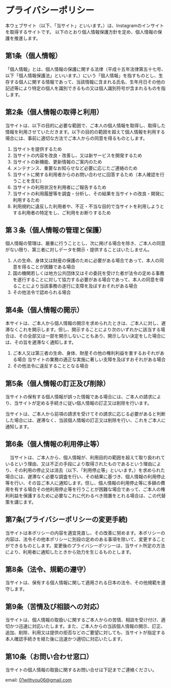 # プライバシーポリシー

本ウェブサイト（以下、「当サイト」といいます。）は、Instagramのインサイトを取得するサイトです。
以下のとおり個人情報保護方針を定め、個人情報の保護を推進します。

## 第1条（個人情報）
「個人情報」とは、個人情報の保護に関する法律（平成十五年法律第五十七号、以下「個人情報保護法」といいます。）にいう「個人情報」を指すものとし、生存する個人に関する情報であって、当該情報に含まれる氏名、生年月日その他の記述等により特定の個人を識別できるもの又は個人識別符号が含まれるものを指します。

## 第2条（個人情報の取得と利用）
当サイトは、以下の目的に必要な範囲で、ご本人の個⼈情報を取得し、取得した情報を利用させていただきます。以下の⽬的の範囲を超えて個⼈情報を利⽤する場合には、事前に適切な⽅法でご本人からの同意を得るものとします。

1. 当サイトを提供するため
2. 当サイトの内容を改良・改善し、又は新サービスを開発するため
3. 当サイトの新機能、更新情報のご案内のため
4. メンテナンス、重要なお知らせなど必要に応じたご連絡のため
5. 当サイトに関する利用者からのお問い合わせに回答するため（本人確認を行うことを含む）
6. 当サイトの利用状況を利用者にご報告するため
7. 当サイトの利用履歴等を調査・分析し、その結果を当サイトの改良・開発に利用するため
8. 利用規約に違反した利用者や、不正・不当な目的で当サイトを利用しようとする利用者の特定をし、ご利用をお断りするため

## 第３条（個人情報の管理と保護）
個人情報の管理は、厳重に行うこととし、次に掲げる場合を除き、ご本人の同意がない限り、第三者に対しデータを開示・提供することはいたしません。

1. 人の生命、身体又は財産の保護のために必要がある場合であって、本人の同意を得ることが困難である場合
2. 国の機関若しくは地方公共団体又はその委託を受けた者が法令の定める事務を遂行することに対して協力する必要がある場合であって、本人の同意を得ることにより当該事務の遂行に支障を及ぼすおそれがある場合
3. その他法令で認められる場合

## 第4条（個人情報の開示）
本サイトは、ご本人から個人情報の開示を求められたときは、ご本人に対し、遅滞なくこれを開示します。但し、開示することにより次のいずれかに該当する場合は、その全部又は一部を開示しないこともあり、開示しない決定をした場合には、その旨を遅滞なく通知します。

1. ご本人又は第三者の生命、身体、財産その他の権利利益を害するおそれがある場合
当サイトの業務の適正な実施に著しい支障を及ぼすおそれがある場合
2. その他法令に違反することとなる場合

## 第5条（個人情報の訂正及び削除）
当サイトの保有する個人情報が誤った情報である場合には、ご本人の請求により、当サイトが定める手続きに従い個人情報の訂正又は削除を行います。

当サイトは、ご本人から前項の請求を受けてその請求に応じる必要があると判断した場合には、遅滞なく、当該個人情報の訂正又は削除を行い、これをご本人に通知します。


## 第6条（個人情報の利用停止等）
　当サイトは、ご本人から、個人情報が、利用目的の範囲を超えて取り扱われているという理由、又は不正の手段により取得されたものであるという理由により、その利用の停止又は消去（以下、「利用停止等」といいます。）を求められた場合には、遅滞なく必要な調査を行い、その結果に基づき、個人情報の利用停止等を行い、その旨ご本人に通知します。但し、個人情報の利用停止等に多額の費用を有する場合その他利用停止等を行うことが困難な場合であって、ご本人の権利利益を保護するために必要なこれに代わるべき措置をとれる場合は、この代替策を講じます。


## 第7条(プライバシーポリシーの変更手続)
当サイトは本ポリシーの内容を適宜見直し、その改善に努めます。本ポリシーの内容は、法令その他本ポリシーに別段の定めのある事項を除いて、変更することができるものとします。変更後のプライバシーポリシーは、当サイト所定の方法により、利用者に通知したときから効力を生じるものとします。

## 第8条（法令、規範の遵守）
当サイトは、保有する個人情報に関して適用される日本の法令、その他規範を遵守します。

## 第9条（苦情及び相談への対応）
当サイトは、個人情報の取扱いに関するご本人からの苦情、相談を受け付け、適切かつ迅速に対応いたします。また、ご本人からの当該個人情報の開示、訂正、追加、削除、利用又は提供の拒否などのご要望に対しても、当サイトが指定する本人確認手続きを経た後に迅速かつ適切に対応いたします。

## 第10条（お問い合わせ窓口）
当サイトの個人情報の取扱に関するお問い合せは下記までご連絡ください。

email: 01withyou06@gmail.com